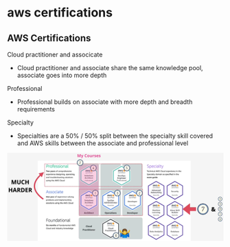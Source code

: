 # aws certifications

## AWS Certifications

Cloud practitioner and associcate

- Cloud practitioner and associate share the same knowledge pool, associate goes into more depth

Professional

- Professional builds on associate with more depth and breadth requirements

Specialty

- Specialties are a 50% / 50% split between the specialty skill covered and AWS skills between the associate and professional level

![img](./img/1.png)
